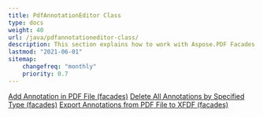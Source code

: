 ```yaml
---
title: PdfAnnotationEditor Class
type: docs
weight: 40
url: /java/pdfannotationeditor-class/
description: This section explains how to work with Aspose.PDF Facades using PdfAnnotationEditor Class.
lastmod: "2021-06-01"
sitemap:
    changefreq: "monthly"
    priority: 0.7
---
```


[Add Annotation in PDF File (facades)](/pdf/java/add-annotations/)
[Delete All Annotations by Specified Type (facades)](/pdf/java/delete-annotations/)
[Export Annotations from PDF File to XFDF (facades)](/pdf/java/export-annotations/)
